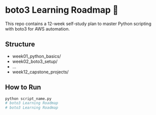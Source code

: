 # boto3 Learning Roadmap 🚀

This repo contains a 12-week self-study plan to master Python scripting with boto3 for AWS automation.

## Structure
- week01_python_basics/
- week02_boto3_setup/
- ...
- week12_capstone_projects/

## How to Run
```bash
python script_name.py
# boto3 Learning Roadmap
# boto3 Learning Roadmap

